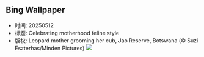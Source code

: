 ## Bing Wallpaper
- 时间: 20250512
- 标题: Celebrating motherhood feline style
- 版权: Leopard mother grooming her cub, Jao Reserve, Botswana (© Suzi Eszterhas/Minden Pictures)
![](https://cn.bing.com/th?id=OHR.LeopardMother_EN-US6709981831_UHD.jpg&rf=LaDigue_UHD.jpg&pid=hp&w=3840&h=2160&rs=1&c=4)
